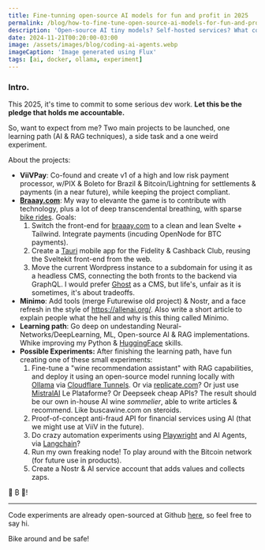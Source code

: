 ```yaml
---
title: Fine-tunning open-source AI models for fun and profit in 2025
permalink: /blog/how-to-fine-tune-open-source-ai-models-for-fun-and-profit/
description: 'Open-source AI tiny models? Self-hosted services? What could go wrong? 😈 A pledge for my 2025 dev experiments.'
date: 2024-11-21T00:20:00-03:00
image: /assets/images/blog/coding-ai-agents.webp
imageCaption: 'Image generated using Flux'
tags: [ai, docker, ollama, experiment]
---
```


### Intro.

This 2025, it's time to commit to some serious dev work.
**Let this be the pledge that holds me accountable.**

So, want to expect from me?
Two main projects to be launched, one learning path (AI & RAG techniques), a side task and a one weird experiment.

About the projects:

- **ViiVPay**: Co-found and create v1 of a high and low risk payment processor, w/PIX & Boleto for Brazil & Bitcoin/Lightning for settlements & payments (in a near future), while keeping the project compliant.
- **[Braaay.com](https://braaay.com)**: My way to elevante the game is to contribute with technology, plus a lot of deep transcendental breathing, with sparse [bike rides](/biking/). Goals:
    1. Switch the front-end for [braaay.com](https://braaay.com) to a clean and lean Svelte + Tailwind. Integrate payments (incuding OpenNode for BTC payments).
    2. Create a [Tauri](https://tauri.app/) mobile app for the Fidelity & Cashback Club, reusing the Sveltekit front-end from the web.
    3. Move the current Wordpress instance to a subdomain for using it as a headless CMS, connecting the both fronts to the backend via GraphQL.
       I would prefer [Ghost](https://ghost.org/) as a CMS, but life's, unfair as it is sometimes, it's about tradeoffs.
- **Minimo**: Add tools (merge Futurewise old project) & Nostr, and a face refresh in the style of https://allenai.org/. Also write a short article to explain people what the hell and why is this thing called Mínimo.
- **Learning path**: Go deep on undestanding Neural-Networks/DeepLearning, ML, Open-source AI & RAG implementations. Whike improving my Python & [HuggingFace](https://huggingface.co/minimo-io) skills.
- **Possible Experiments:** After finishing the learning path, have fun creating one of these small experiments:
    1. Fine-tune a "wine recommendation assistant" with RAG capabilities, and deploy it using an open-source model running locally with [Ollama](https://ollama.com/) via [Cloudflare Tunnels](https://developers.cloudflare.com/cloudflare-one/connections/connect-networks/). Or via [replicate.com](https://replicate.com/)? Or just use [MistralAI](https://mistral.ai/) Le Plataforme? Or Deepseek cheap APIs?
       The result should be our own in-house AI wine _sommelier_, able to write articles & recommend. Like buscawine.com on steroids.
    2. Proof-of-concept anti-fraud API for financial services using AI (that we might use at ViiV in the future).
    3. Do crazy automation experiments using [Playwright](https://playwright.dev/) and AI Agents, via [Langchain](https://www.langchain.com/)?
    4. Run my own freaking node! To play around with the Bitcoin network (for future use in products).
    5. Create a Nostr & AI service account that adds values and collects zaps.

🤖 ₿ 🚀!

---

Code experiments are already open-sourced at Github [here](https://github.com/minimo-io), so feel free to say hi.

Bike around and be safe!
